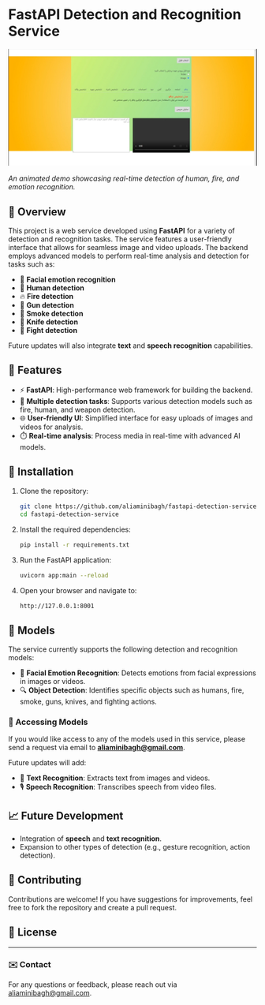# FastAPI Detection and Recognition Service

![Detection Service Demo](https://github.com/aliaminibagh/fastapi-detection-service/blob/e5734834a8b3fe4659e15a5e3411e517fbdf0349/Demo.jpg)

*An animated demo showcasing real-time detection of human, fire, and emotion recognition.* 

## 🚀 Overview

This project is a web service developed using **FastAPI** for a variety of detection and recognition tasks. The service features a user-friendly interface that allows for seamless image and video uploads. The backend employs advanced models to perform real-time analysis and detection for tasks such as:

- 🙂 **Facial emotion recognition**
- 🧍 **Human detection**
- 🔥 **Fire detection**
- 🔫 **Gun detection**
- 💨 **Smoke detection**
- 🔪 **Knife detection**
- 👊 **Fight detection**

Future updates will also integrate **text** and **speech recognition** capabilities.

## 🌟 Features

- ⚡ **FastAPI**: High-performance web framework for building the backend.
- 🧠 **Multiple detection tasks**: Supports various detection models such as fire, human, and weapon detection.
- 🌐 **User-friendly UI**: Simplified interface for easy uploads of images and videos for analysis.
- ⏱️ **Real-time analysis**: Process media in real-time with advanced AI models.

## 🔧 Installation

1. Clone the repository:
    ```bash
    git clone https://github.com/aliaminibagh/fastapi-detection-service.git
    cd fastapi-detection-service
    ```

2. Install the required dependencies:
    ```bash
    pip install -r requirements.txt
    ```

3. Run the FastAPI application:
    ```bash
    uvicorn app:main --reload
    ```

4. Open your browser and navigate to:
    ```
    http://127.0.0.1:8001
    ```



## 🤖 Models

The service currently supports the following detection and recognition models:
- 🙂 **Facial Emotion Recognition**: Detects emotions from facial expressions in images or videos.
- 🔍 **Object Detection**: Identifies specific objects such as humans, fire, smoke, guns, knives, and fighting actions.

### 🔑 Accessing Models
If you would like access to any of the models used in this service, please send a request via email to **aliaminibagh@gmail.com**.

Future updates will add:
- 📝 **Text Recognition**: Extracts text from images and videos.
- 🎙️ **Speech Recognition**: Transcribes speech from video files.

## 📈 Future Development

- Integration of **speech** and **text recognition**.
- Expansion to other types of detection (e.g., gesture recognition, action detection).

## 🤝 Contributing

Contributions are welcome! If you have suggestions for improvements, feel free to fork the repository and create a pull request.

## 📜 License



---

### ✉️ Contact
For any questions or feedback, please reach out via [aliaminibagh@gmail.com](mailto:aliaminibagh@gmail.com).
